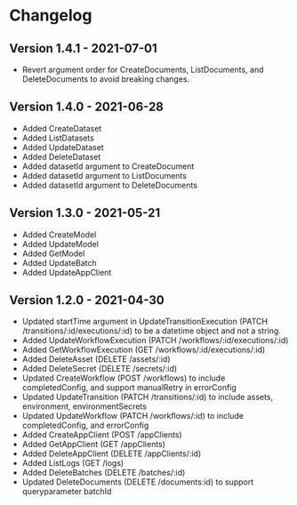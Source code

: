 # Changelog 

## Version 1.4.1 - 2021-07-01

- Revert argument order for CreateDocuments, ListDocuments, and DeleteDocuments to avoid breaking changes.

## Version 1.4.0 - 2021-06-28

- Added CreateDataset
- Added ListDatasets
- Added UpdateDataset
- Added DeleteDataset
- Added datasetId argument to CreateDocument
- Added datasetId argument to ListDocuments
- Added datasetId argument to DeleteDocuments

## Version 1.3.0 - 2021-05-21

- Added CreateModel
- Added UpdateModel
- Added GetModel
- Added UpdateBatch
- Added UpdateAppClient

## Version 1.2.0 - 2021-04-30

- Updated startTime argument in UpdateTransitionExecution (PATCH /transitions/:id/executions/:id) to be a datetime object and not a string.
- Added UpdateWorkflowExecution (PATCH /workflows/:id/executions/:id)
- Added GetWorkflowExecution (GET /workflows/:id/executions/:id)
- Added DeleteAsset (DELETE /assets/:id)
- Added DeleteSecret (DELETE /secrets/:id)
- Updated CreateWorkflow (POST /workflows) to include completedConfig, and support manualRetry in errorConfig
- Updated UpdateTransition (PATCH /transitions/:id) to include assets, environment, environmentSecrets
- Updated UpdateWorkflow (PATCH /workflows/:id) to include completedConfig, and errorConfig
- Added CreateAppClient (POST /appClients)
- Added GetAppClient (GET /appClients)
- Added DeleteAppClient (DELETE /appClients/:id)
- Added ListLogs (GET /logs)
- Added DeleteBatches (DELETE /batches/:id)
- Updated DeleteDocuments (DELETE /documents:id) to support queryparameter batchId

